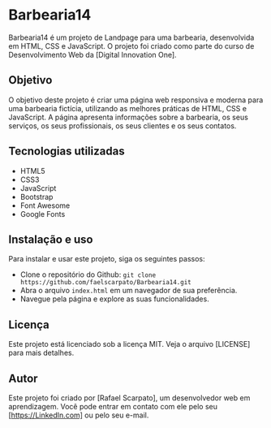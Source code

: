 # Barbearia14

Barbearia14 é um projeto de Landpage para uma barbearia, desenvolvida em HTML, CSS e JavaScript. O projeto foi criado como parte do curso de Desenvolvimento Web da [Digital Innovation One].



## Objetivo

O objetivo deste projeto é criar uma página web responsiva e moderna para uma barbearia fictícia, utilizando as melhores práticas de HTML, CSS e JavaScript. A página apresenta informações sobre a barbearia, os seus serviços, os seus profissionais, os seus clientes e os seus contatos.

## Tecnologias utilizadas

- HTML5
- CSS3
- JavaScript
- Bootstrap
- Font Awesome
- Google Fonts

## Instalação e uso

Para instalar e usar este projeto, siga os seguintes passos:

- Clone o repositório do Github: `git clone https://github.com/faelscarpato/Barbearia14.git`
- Abra o arquivo `index.html` em um navegador de sua preferência.
- Navegue pela página e explore as suas funcionalidades.

## Licença

Este projeto está licenciado sob a licença MIT. Veja o arquivo [LICENSE] para mais detalhes.

## Autor

Este projeto foi criado por [Rafael Scarpato], um desenvolvedor web em aprendizagem. Você pode entrar em contato com ele pelo seu [https://LinkedIn.com] ou pelo seu e-mail.

